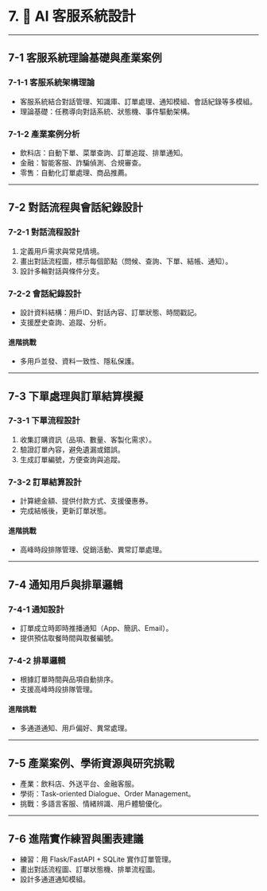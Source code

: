 # 7. 💬 AI 客服系統設計

---

## 7-1 客服系統理論基礎與產業案例

### 7-1-1 客服系統架構理論
- 客服系統結合對話管理、知識庫、訂單處理、通知模組、會話紀錄等多模組。
- 理論基礎：任務導向對話系統、狀態機、事件驅動架構。

### 7-1-2 產業案例分析
- 飲料店：自動下單、菜單查詢、訂單追蹤、排單通知。
- 金融：智能客服、詐騙偵測、合規審查。
- 零售：自動化訂單處理、商品推薦。

---

## 7-2 對話流程與會話紀錄設計

### 7-2-1 對話流程設計
1. 定義用戶需求與常見情境。
2. 畫出對話流程圖，標示每個節點（問候、查詢、下單、結帳、通知）。
3. 設計多輪對話與條件分支。

### 7-2-2 會話紀錄設計
- 設計資料結構：用戶ID、對話內容、訂單狀態、時間戳記。
- 支援歷史查詢、追蹤、分析。

#### 進階挑戰
- 多用戶並發、資料一致性、隱私保護。

---

## 7-3 下單處理與訂單結算模擬

### 7-3-1 下單流程設計
1. 收集訂購資訊（品項、數量、客製化需求）。
2. 驗證訂單內容，避免遺漏或錯誤。
3. 生成訂單編號，方便查詢與追蹤。

### 7-3-2 訂單結算設計
- 計算總金額、提供付款方式、支援優惠券。
- 完成結帳後，更新訂單狀態。

#### 進階挑戰
- 高峰時段排隊管理、促銷活動、異常訂單處理。

---

## 7-4 通知用戶與排單邏輯

### 7-4-1 通知設計
- 訂單成立時即時推播通知（App、簡訊、Email）。
- 提供預估取餐時間與取餐編號。

### 7-4-2 排單邏輯
- 根據訂單時間與品項自動排序。
- 支援高峰時段排隊管理。

#### 進階挑戰
- 多通道通知、用戶偏好、異常處理。

---

## 7-5 產業案例、學術資源與研究挑戰
- 產業：飲料店、外送平台、金融客服。
- 學術：Task-oriented Dialogue、Order Management。
- 挑戰：多語言客服、情緒辨識、用戶體驗優化。

---

## 7-6 進階實作練習與圖表建議
- 練習：用 Flask/FastAPI + SQLite 實作訂單管理。
- 畫出對話流程圖、訂單狀態機、排單流程圖。
- 設計多通道通知模組。
